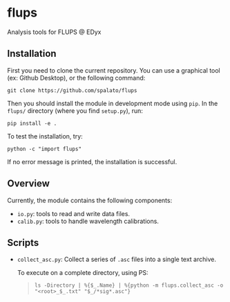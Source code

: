 # flups
Analysis tools for FLUPS @ EDyx

## Installation

First you need to clone the current repository. You can use a graphical tool (ex: Github Desktop), or the following command:
```
git clone https://github.com/spalato/flups
```

Then you should install the module in development mode using `pip`. In the `flups/` directory (where you find `setup.py`), run:
```
pip install -e .
```

To test the installation, try:
```
python -c "import flups"
```
If no error message is printed, the installation is successful.

## Overview

Currently, the module contains the following components:
- `io.py`: tools to read and write data files.
- `calib.py`: tools to handle wavelength calibrations.

## Scripts
- `collect_asc.py`: Collect a series of `.asc` files into a single text archive.

  To execute on a complete directory, using PS: 
  > `ls -Directory | %{$_.Name} | %{python -m flups.collect_asc -o "<root>_$_.txt" "$_/*sig*.asc"}`

